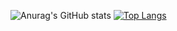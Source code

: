 ![Anurag's GitHub stats](https://github-readme-stats.vercel.app/api?username=hypercomrade&show_icons=true&theme=merko)
[![Top Langs](https://github-readme-stats.vercel.app/api/top-langs/?username=hypercomrade&layout=pie)](https://github.com/anuraghazra/github-readme-stats)

